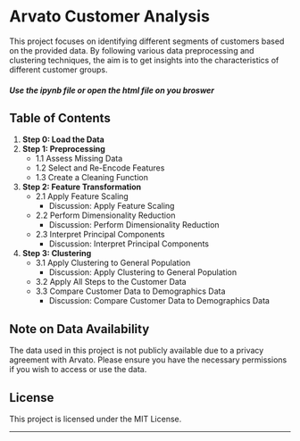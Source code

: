 # Arvato Customer Analysis

This project focuses on identifying different segments of customers based on the provided data. By following various data preprocessing and clustering techniques, the aim is to get insights into the characteristics of different customer groups.

##### Use the ipynb file or open the html file on you broswer

## Table of Contents

1. **Step 0: Load the Data**
2. **Step 1: Preprocessing**
   - 1.1 Assess Missing Data
   - 1.2 Select and Re-Encode Features
   - 1.3 Create a Cleaning Function
3. **Step 2: Feature Transformation**
   - 2.1 Apply Feature Scaling
       * Discussion: Apply Feature Scaling
   - 2.2 Perform Dimensionality Reduction
       * Discussion: Perform Dimensionality Reduction
   - 2.3 Interpret Principal Components
       * Discussion: Interpret Principal Components
4. **Step 3: Clustering**
   - 3.1 Apply Clustering to General Population
       * Discussion: Apply Clustering to General Population
   - 3.2 Apply All Steps to the Customer Data
   - 3.3 Compare Customer Data to Demographics Data
       * Discussion: Compare Customer Data to Demographics Data

## Note on Data Availability

The data used in this project is not publicly available due to a privacy agreement with Arvato. Please ensure you have the necessary permissions if you wish to access or use the data.

## License

This project is licensed under the MIT License.

---


